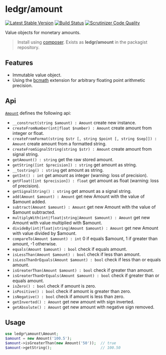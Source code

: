 # ledgr/amount

[![Latest Stable Version](https://poser.pugx.org/ledgr/amount/v/stable.png)](https://packagist.org/packages/ledgr/amount)
[![Build Status](https://travis-ci.org/ledgr/amount.svg)](https://travis-ci.org/ledgr/amount)
[![Scrutinizer Code Quality](https://scrutinizer-ci.com/g/ledgr/amount/badges/quality-score.png?b=master)](https://scrutinizer-ci.com/g/ledgr/amount/?branch=master)

Value objects for monetary amounts.

> Install using [composer](http://getcomposer.org/). Exists as **ledgr/amount**
> in the packagist repository.

Features
--------
 * Immutable value object.
 * Using the [bcmath](http://php.net/manual/en/book.bc.php) extension for
   arbitrary floating point arithmetic precision.

Api
---
[`Amount`](/src/Amount.php) defines the following api:

 * `__construct(string $amount) : Amount` create new instance.
 * `createFromNumber(int|float $number) : Amount` create amount from integer or float.
 * `createFromFormat(string $str [, string $point [, string $sep]]) : Amount`
   create amount from a formatted string.
 * `createFromSignalString(string $str) : Amount` create amount from signal string.
 * `getAmount() : string` get the raw stored amount.
 * `getString([int $precision]) : string` get amount as string.
 * `__tostring() : string` get amount as string.
 * `getInt() : int` get amount as integer (warning: loss of precision).
 * `getFloat([int $precision]) : float` get amount as float (warning: loss of
    precision).
 * `getSignalString() : string` get amount as a signal string.
 * `add(Amount $amount) : Amount` get new Amount with the value of $amount added.
 * `subtract(Amount $amount) : Amount` get new Amount with the value of $amount subtracted.
 * `multiplyWith(int|float|string|Amount $amount) : Amount` get new Amount with
   value multiplied with $amount.
 * `divideBy(int|float|string|Amount $amount) : Amount` get new Amount with
   value divided by $amount.
 * `compareTo(Amount $amount) : int` 0 if equals $amount, 1 if greater than amount, -1 otherwise.
 * `equals(Amount $amount) : bool` check if equals amount.
 * `isLessThan(Amount $amount) : bool` check if less than amount.
 * `isLessThanOrEquals(Amount $amount) : bool` check if less than or equals amount.
 * `isGreaterThan(Amount $amount) : bool` check if greater than amount.
 * `isGreaterThanOrEquals(Amount $amount) : bool` check if greater than or equals amount.
 * `isZero() : bool` check if amount is zero.
 * `isPositive() : bool` check if amount is greater than zero.
 * `isNegative() : bool` check if amount is less than zero.
 * `getInverted() : Amount` get new amount with sign inverted.
 * `getAbsolute() : Amount` get new amount with negative sign removed.

Usage
-----
```php
use ledgr\amount\Amount;
$amount = new Amount('100.5');
$amount->isGreaterThan(new Amount('50'));  // true
$amount->getString();                      // 100.50
```
